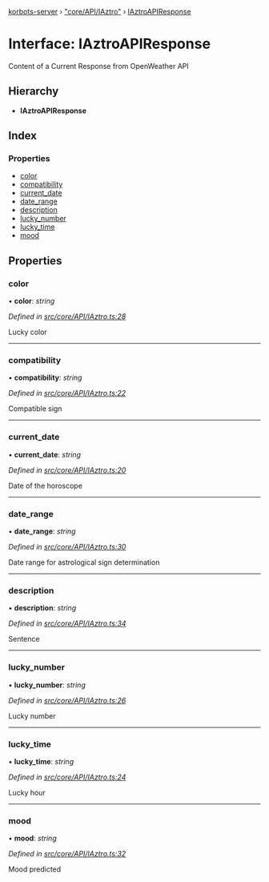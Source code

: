 [korbots-server](../README.md) › ["core/API/IAztro"](../modules/_core_api_iaztro_.md) › [IAztroAPIResponse](_core_api_iaztro_.iaztroapiresponse.md)

# Interface: IAztroAPIResponse

Content of a Current Response from OpenWeather API

## Hierarchy

* **IAztroAPIResponse**

## Index

### Properties

* [color](_core_api_iaztro_.iaztroapiresponse.md#color)
* [compatibility](_core_api_iaztro_.iaztroapiresponse.md#compatibility)
* [current_date](_core_api_iaztro_.iaztroapiresponse.md#current_date)
* [date_range](_core_api_iaztro_.iaztroapiresponse.md#date_range)
* [description](_core_api_iaztro_.iaztroapiresponse.md#description)
* [lucky_number](_core_api_iaztro_.iaztroapiresponse.md#lucky_number)
* [lucky_time](_core_api_iaztro_.iaztroapiresponse.md#lucky_time)
* [mood](_core_api_iaztro_.iaztroapiresponse.md#mood)

## Properties

###  color

• **color**: *string*

*Defined in [src/core/API/IAztro.ts:28](https://github.com/Xisabla/Korbots/blob/abf6d68/server/src/core/API/IAztro.ts#L28)*

Lucky color

___

###  compatibility

• **compatibility**: *string*

*Defined in [src/core/API/IAztro.ts:22](https://github.com/Xisabla/Korbots/blob/abf6d68/server/src/core/API/IAztro.ts#L22)*

Compatible sign

___

###  current_date

• **current_date**: *string*

*Defined in [src/core/API/IAztro.ts:20](https://github.com/Xisabla/Korbots/blob/abf6d68/server/src/core/API/IAztro.ts#L20)*

Date of the horoscope

___

###  date_range

• **date_range**: *string*

*Defined in [src/core/API/IAztro.ts:30](https://github.com/Xisabla/Korbots/blob/abf6d68/server/src/core/API/IAztro.ts#L30)*

Date range for astrological sign determination

___

###  description

• **description**: *string*

*Defined in [src/core/API/IAztro.ts:34](https://github.com/Xisabla/Korbots/blob/abf6d68/server/src/core/API/IAztro.ts#L34)*

Sentence

___

###  lucky_number

• **lucky_number**: *string*

*Defined in [src/core/API/IAztro.ts:26](https://github.com/Xisabla/Korbots/blob/abf6d68/server/src/core/API/IAztro.ts#L26)*

Lucky number

___

###  lucky_time

• **lucky_time**: *string*

*Defined in [src/core/API/IAztro.ts:24](https://github.com/Xisabla/Korbots/blob/abf6d68/server/src/core/API/IAztro.ts#L24)*

Lucky hour

___

###  mood

• **mood**: *string*

*Defined in [src/core/API/IAztro.ts:32](https://github.com/Xisabla/Korbots/blob/abf6d68/server/src/core/API/IAztro.ts#L32)*

Mood predicted
